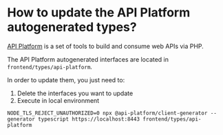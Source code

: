 # How to update the API Platform autogenerated types?

[API Platform][api-platform] is a set of tools to build and consume web APIs via PHP.

The API Platform autogenerated interfaces are located in `frontend/types/api-platform`.

In order to update them, you just need to:

1. Delete the interfaces you want to update
2. Execute in local environment

```
NODE_TLS_REJECT_UNAUTHORIZED=0 npx @api-platform/client-generator --generator typescript https://localhost:8443 frontend/types/api-platform
``` 

[api-platform]: https://api-platform.com/